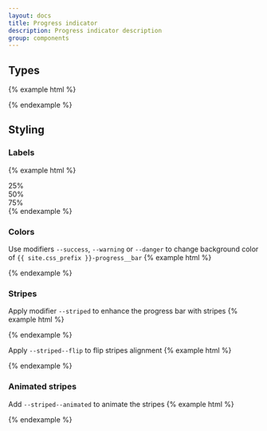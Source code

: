 ```yaml
---
layout: docs
title: Progress indicator
description: Progress indicator description
group: components
---
```


## Types ##
{% example html %}
<div class="example-progress">
   <div class="{{ site.css_prefix }}-progress">
      <div class="{{ site.css_prefix }}-progress__bar" role="progressbar" aria-valuenow="0" aria-valuemin="0" aria-valuemax="100"></div>
   </div>
   <div class="{{ site.css_prefix }}-progress">
      <div class="{{ site.css_prefix }}-progress__bar" role="progressbar" style="width: 50%" aria-valuenow="50" aria-valuemin="0" aria-valuemax="100"></div>
   </div>
   <div class="{{ site.css_prefix }}-progress">
      <div class="{{ site.css_prefix }}-progress__bar" role="progressbar" style="width: 100%" aria-valuenow="100" aria-valuemin="0" aria-valuemax="100"></div>
   </div>
</div>
{% endexample %}

## Styling ##
### Labels ###
{% example html %}
<div class="example-progress">
   <div class="{{ site.css_prefix }}-progress">
      <div class="{{ site.css_prefix }}-progress__bar" role="progressbar" style="width: 25%" aria-valuenow="25" aria-valuemin="0" aria-valuemax="100">25%</div>
   </div>
   <div class="{{ site.css_prefix }}-progress">
      <div class="{{ site.css_prefix }}-progress__bar" role="progressbar" style="width: 50%" aria-valuenow="50" aria-valuemin="0" aria-valuemax="100">50%</div>
   </div>
   <div class="{{ site.css_prefix }}-progress">
      <div class="{{ site.css_prefix }}-progress__bar" role="progressbar" style="width: 75%" aria-valuenow="75" aria-valuemin="0" aria-valuemax="100">75%</div>
   </div>
</div>
{% endexample %}

### Colors ###
Use modifiers `--success`, `--warning` or `--danger` to change background color of `{{ site.css_prefix }}-progress__bar`
{% example html %}
<div class="example-progress">
   <div class="{{ site.css_prefix }}-progress">
      <div class="{{ site.css_prefix }}-progress__bar {{ site.css_prefix }}-progress__bar--success" role="progressbar" style="width: 50%" aria-valuenow="50" aria-valuemin="0" aria-valuemax="100"></div>
   </div>
   <div class="{{ site.css_prefix }}-progress">
      <div class="{{ site.css_prefix }}-progress__bar {{ site.css_prefix }}-progress__bar--warning" role="progressbar" style="width: 50%" aria-valuenow="50" aria-valuemin="0" aria-valuemax="100"></div>
   </div>
   <div class="{{ site.css_prefix }}-progress">
      <div class="{{ site.css_prefix }}-progress__bar {{ site.css_prefix }}-progress__bar--danger" role="progressbar" style="width: 50%" aria-valuenow="50" aria-valuemin="0" aria-valuemax="100"></div>
   </div>
</div>
{% endexample %}

### Stripes ###
Apply modifier `--striped` to enhance the progress bar with stripes
{% example html %}
<div class="example-progress">
   <div class="{{ site.css_prefix }}-progress">
      <div class="{{ site.css_prefix }}-progress__bar {{ site.css_prefix }}-progress__bar--striped" role="progressbar" style="width: 50%" aria-valuenow="50" aria-valuemin="0" aria-valuemax="100"></div>
   </div>

   <div class="{{ site.css_prefix }}-progress">
      <div class="{{ site.css_prefix }}-progress__bar {{ site.css_prefix }}-progress__bar--success {{ site.css_prefix }}-progress__bar--striped" role="progressbar" style="width: 50%" aria-valuenow="50" aria-valuemin="0" aria-valuemax="100"></div>
   </div>
</div>
{% endexample %}

Apply `--striped--flip` to flip stripes alignment
{% example html %}
<div class="example-progress">
   <div class="{{ site.css_prefix }}-progress">
      <div class="{{ site.css_prefix }}-progress__bar {{ site.css_prefix }}-progress__bar--striped {{ site.css_prefix }}-progress__bar--striped--flip" role="progressbar" style="width: 50%" aria-valuenow="50" aria-valuemin="0" aria-valuemax="100"></div>
   </div>
</div>
{% endexample %}

### Animated stripes ###
Add `--striped--animated` to animate the stripes
{% example html %}
<div class="example-progress">
   <div class="{{ site.css_prefix }}-progress">
      <div class="{{ site.css_prefix }}-progress__bar {{ site.css_prefix }}-progress__bar--striped {{ site.css_prefix }}-progress__bar--striped--animated" role="progressbar" style="width: 75%" aria-valuenow="75" aria-valuemin="0" aria-valuemax="100"></div>
   </div>
</div>
{% endexample %}
